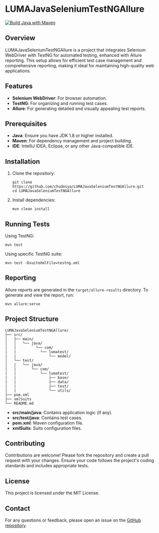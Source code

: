 # LUMAJavaSeleniumTestNGAllure
[![Build Java with Maven](https://github.com/chudesya/LUMAJavaSeleniumTestNGAllure/actions/workflows/build.yml/badge.svg)](https://github.com/chudesya/LUMAJavaSeleniumTestNGAllure/actions/workflows/build.yml)
<!DOCTYPE html>
<html lang="en">
<body>
<h2>Overview</h2>
<p>LUMAJavaSeleniumTestNGAllure is a project that integrates Selenium WebDriver with TestNG for automated testing, enhanced with Allure reporting. This setup allows for efficient test case management and comprehensive reporting, making it ideal for maintaining high-quality web applications.</p>

<h2>Features</h2>
<ul>
    <li><strong>Selenium WebDriver</strong>: For browser automation.</li>
    <li><strong>TestNG</strong>: For organizing and running test cases.</li>
    <li><strong>Allure</strong>: For generating detailed and visually appealing test reports.</li>
</ul>

<h2>Prerequisites</h2>
<ul>
    <li><strong>Java</strong>: Ensure you have JDK 1.8 or higher installed.</li>
    <li><strong>Maven</strong>: For dependency management and project building.</li>
    <li><strong>IDE</strong>: IntelliJ IDEA, Eclipse, or any other Java-compatible IDE.</li>
</ul>

<h2>Installation</h2>
<ol>
    <li>Clone the repository:
        <pre><code>git clone https://github.com/chudesya/LUMAJavaSeleniumTestNGAllure.git
cd LUMAJavaSeleniumTestNGAllure</code></pre>
    </li>
    <li>Install dependencies:
        <pre><code>mvn clean install</code></pre>
    </li>
</ol>

<h2>Running Tests</h2>
<p>Using TestNG:</p>
<pre><code>mvn test</code></pre>
<p>Using specific TestNG suite:</p>
<pre><code>mvn test -DsuiteXmlFile=testng.xml</code></pre>

<h2>Reporting</h2>
<p>Allure reports are generated in the <code>target/allure-results</code> directory. To generate and view the report, run:</p>
<pre><code>mvn allure:serve</code></pre>

<h2>Project Structure</h2>
<pre><code>LUMAJavaSeleniumTestNGAllure/
├── src/
│   ├── main/
│   │   └── java/
|   |         └── com/
|   |           └── lumatest/
|   |               └── model/
│   └── test/
│   |   └── java/
|   |       └── com/
|   |           └── lumatest/
|   |               ├── base/
|   |               ├── data/  
|   |               ├── test/
|   |               └── utils/
├── pom.xml
├── xmlSuits
└── README.md
</code></pre>
<ul>
    <li><strong>src/main/java</strong>: Contains application logic (if any).</li>
    <li><strong>src/test/java</strong>: Contains test cases.</li>
    <li><strong>pom.xml</strong>: Maven configuration file.</li>
    <li><strong>xmlSuits</strong>: Suits configuration files.</li>
</ul>

<h2>Contributing</h2>
<p>Contributions are welcome! Please fork the repository and create a pull request with your changes. Ensure your code follows the project's coding standards and includes appropriate tests.</p>

<h2>License</h2>
<p>This project is licensed under the MIT License.</p>

<h2>Contact</h2>
<p>For any questions or feedback, please open an issue on the <a href="https://github.com/chudesya/LUMAJavaSeleniumTestNGAllure">GitHub repository</a>.</p>

</body>
</html>
